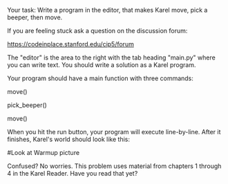 Your task: Write a program in the editor, that makes Karel move, pick a beeper, then move.



If you are feeling stuck ask a question on the discussion forum:

https://codeinplace.stanford.edu/cip5/forum



The "editor" is the area to the right with the tab heading "main.py" where you can write text. You should write a solution as a Karel program.



Your program should have a main function with three commands:





move()



pick_beeper()



move()

When you hit the run button, your program will execute line-by-line. After it finishes, Karel's world should look like this:

#Look at Warmup picture



Confused? No worries. This problem uses material from chapters 1 through 4 in the Karel Reader. Have you read that yet?
